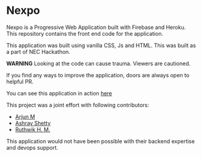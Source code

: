 # Nexpo

Nexpo is a Progressive Web Application built with Firebase and Heroku. This repository contains the front end code for the application.

This application was built using vanilla CSS, Js and HTML. This was built as a part of NEC Hackathon.

**WARNING** Looking at the code can cause trauma. Viewers are cautioned.

If you find any ways to improve the application, doors are always open to helpful PR.

You can see this application in action [here](https://nexpo-edf15.firebaseapp.com/)

This project was a joint effort with following contributors:
* [Arjun M](https://github.com/arjun120)
* [Ashray Shetty](https://github.com/AshtrayShetty)
* [Ruthwik H. M.](https://github.com/RuthwikHM)

This application would not have been possible with their backend expertise and devops support.

